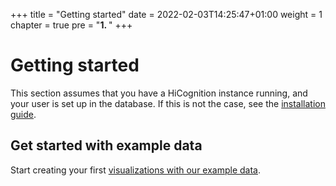 +++
title = "Getting started"
date = 2022-02-03T14:25:47+01:00
weight = 1
chapter = true
pre = "<b>1. </b>"
+++

# Getting started

This section assumes that you have a HiCognition instance running, and your user is set up in the database. If this is not the case, see the [installation guide](/docs/installation/).

## Get started with example data

Start creating your first [visualizations with our example data](/docs/getting_started/get_started_w_example_data/).